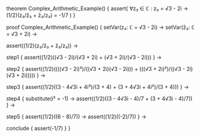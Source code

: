 theorem Complex_Arithmetic_Example() {
  assert(
    ∀z₃ ∈ ℂ : z₃ = √3 - 2i →
    (1/2)(z₃/z̄₃ + z̄₃/z₃) = -1/7
  )
}

proof Complex_Arithmetic_Example() {
  setVar(z₃: ℂ = √3 - 2i) →
  setVar(z̄₃: ℂ = √3 + 2i) →
  
  assert((1/2)(z₃/z̄₃ + z̄₃/z₃)) →
  
  step1 {
    assert((1/2)((√3 - 2i)/(√3 + 2i) + (√3 + 2i)/(√3 - 2i)))
  } →
  
  step2 {
    assert((1/2)((((√3 - 2i)²)/((√3 + 2i)(√3 - 2i))) + 
           (((√3 + 2i)²)/((√3 - 2i)(√3 + 2i)))))
  } →
  
  step3 {
    assert((1/2)((3 - 4√3i + 4i²)/(3 + 4) + 
           (3 + 4√3i + 4i²)/(3 + 4)))
  } →
  
  step4 {
    substitute(i² = -1) →
    assert((1/2)((3 - 4√3i - 4)/7 + 
           (3 + 4√3i - 4)/7))
  } →
  
  step5 {
    assert((1/2)((6 - 8)/7)) →
    assert((1/2)((-2)/7))
  } →
  
  conclude {
    assert(-1/7)
  }
}